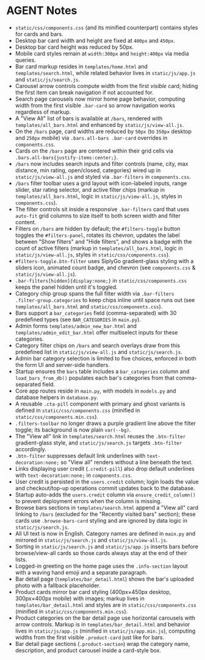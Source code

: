 # AGENT Notes

- `static/css/components.css` (and its minified counterpart) contains styles for cards and bars.
- Desktop bar card width and height are fixed at `400px` and `450px`.
- Desktop bar card height was reduced by 50px.
- Mobile card styles remain at `width:300px` and `height:400px` via media queries.
- Bar card markup resides in `templates/home.html` and `templates/search.html`, while related behavior lives in `static/js/app.js` and `static/js/search.js`.
- Carousel arrow controls compute width from the first *visible* card; hiding the first item can break navigation if not accounted for.
- Search page carousels now mirror home page behavior, computing width from the first visible `.bar-card` so arrow navigation works regardless of markup.
- A "View All" list of bars is available at `/bars`, rendered with `templates/all_bars.html` and enhanced by `static/js/view-all.js`.
- On the `/bars` page, card widths are reduced by `50px` (to `350px` desktop and `250px` mobile) via `.bars.all-bars .bar-card` overrides in `components.css`.
- Cards on the `/bars` page are centered within their grid cells via `.bars.all-bars{justify-items:center;}`.
- `/bars` now includes search inputs and filter controls (name, city, max distance, min rating, open/closed, categories) wired up in `static/js/view-all.js` and styled via `.bar-filters` in `components.css`.
- `/bars` filter toolbar uses a grid layout with icon-labeled inputs, range slider, star rating selector, and active filter chips (markup in `templates/all_bars.html`, logic in `static/js/view-all.js`, styles in `components.css`).
- The filter controls sit inside a responsive `.bar-filters` card that uses `auto-fit` grid columns to size itself to both screen width and filter content.
- Filters on `/bars` are hidden by default; the `#filters-toggle` button toggles the `#filters-panel`, rotates its chevron, updates the label between "Show filters" and "Hide filters", and shows a badge with the count of active filters (markup in `templates/all_bars.html`, logic in `static/js/view-all.js`, styles in `static/css/components.css`).
- `#filters-toggle.btn-filter` uses SiplyGo gradient-glass styling with a sliders icon, animated count badge, and chevron (see `components.css` & `static/js/view-all.js`).
- `.bar-filters[hidden]{display:none;}` in `static/css/components.css` keeps the panel hidden until it's toggled.
- Category chip group spans the full filter width via `.bar-filters .filter-group.categories` to keep chips inline until space runs out (see `templates/all_bars.html` and `static/css/components.css`).
- Bars support a `bar_categories` field (comma-separated) with 30 predefined types (see `BAR_CATEGORIES` in `main.py`).
- Admin forms `templates/admin_new_bar.html` and `templates/admin_edit_bar.html` offer multiselect inputs for these categories.
- Category filter chips on `/bars` and search overlays draw from this predefined list in `static/js/view-all.js` and `static/js/search.js`.
- Admin bar category selection is limited to five choices, enforced in both the form UI and server-side handlers.
- Startup ensures the `bars` table includes a `bar_categories` column and `load_bars_from_db()` populates each bar's categories from that comma-separated field.
- Core app routes reside in `main.py`, with models in `models.py` and database helpers in `database.py`.
- A reusable `.cta-pill` component with primary and ghost variants is defined in `static/css/components.css` (minified in `static/css/components.min.css`).
- `.filters-toolbar` no longer draws a purple gradient line above the filter toggle; its background is now plain `var(--bg)`.
- The "View all" link in `templates/search.html` reuses the `.btn-filter` gradient-glass style, and `static/js/search.js` targets `.btn-filter` accordingly.
- `.btn-filter` suppresses default link underlines with `text-decoration:none;` so "View all" renders without a line beneath the text.
- Links displaying user credit (`.credit-pill`) also drop default underlines with `text-decoration:none;` in `components.css`.
- User credit is persisted in the `users.credit` column; login loads the value and checkout/top-up operations commit updates back to the database.
- Startup auto-adds the `users.credit` column via `ensure_credit_column()` to prevent deployment errors when the column is missing.
- Browse bars sections in `templates/search.html` append a "View all" card linking to `/bars` (excluded for the "Recently visited bars" section); these cards use `.browse-bars-card` styling and are ignored by data logic in `static/js/search.js`.
- All UI text is now in English. Category names are defined in `main.py` and mirrored in `static/js/search.js` and `static/js/view-all.js`.
- Sorting in `static/js/search.js` and `static/js/app.js` inserts bars before browse/view-all cards so those cards always stay at the end of their lists.
- Logged-in greeting on the home page uses the `.info-section` layout with a waving hand emoji and a separate paragraph.
- Bar detail page (`templates/bar_detail.html`) shows the bar's uploaded photo with a fallback placeholder.
- Product cards mirror bar card styling (400px×450px desktop, 300px×400px mobile) with images; markup lives in `templates/bar_detail.html` and styles are in `static/css/components.css` (minified in `static/css/components.min.css`).
- Product categories on the bar detail page use horizontal carousels with arrow controls. Markup is in `templates/bar_detail.html` and behavior lives in `static/js/app.js` (minified in `static/js/app.min.js`), computing widths from the first visible `.product-card` just like for bars.
- Bar detail page sections (`.product-section`) wrap the category name, description, and product carousel inside a card-style box.
